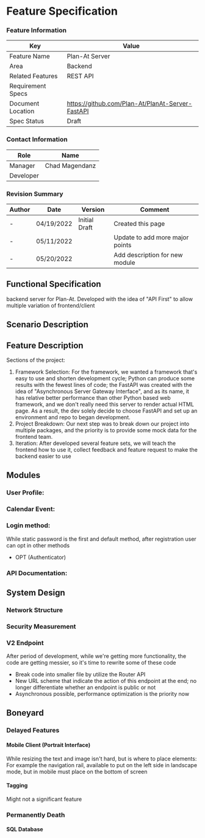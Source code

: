 # Feature Specification

### Feature Information
| Key               | Value                                            |
|-------------------|--------------------------------------------------|
| Feature Name      | Plan-At Server                                   |
| Area              | Backend                                          |
| Related Features  | REST API                                         |
| Requirement Specs ||
| Document Location | https://github.com/Plan-At/PlanAt-Server-FastAPI |
| Spec Status       | Draft                                            |

### Contact Information
| Role      | Name           |
|-----------|----------------|
| Manager   | Chad Magendanz |
| Developer ||

### Revision Summary
| Author | Date       | Version       | Comment                         |
|--------|------------|---------------|---------------------------------|
| -      | 04/19/2022 | Initial Draft | Created this page               |
| -      | 05/11/2022 |               | Update to add more major points |
| -      | 05/20/2022 |               | Add description for new module  |

## Functional Specification
backend server for Plan-At. Developed with the idea of "API First" to allow multiple variation of frontend/client

## Scenario Description


## Feature Description
Sections of the project:

1. Framework Selection:
    For the framework, we wanted a framework that's easy to use and shorten development cycle; 
    Python can produce some results with the fewest lines of code; 
    the FastAPI was created with the idea of "Asynchronous Server Gateway Interface", 
    and as its name, it has relative better performance than other Python based web framework, 
    and we don't really need this server to render actual HTML page. 
    As a result, the dev solely decide to choose FastAPI and set up an environment and repo to began development.
2. Project Breakdown: 
    Our next step was to break down our project into multiple packages, and the priority is to provide some mock data for the frontend team. 
3. Iteration:
    After developed several feature sets, we will teach the frontend how to use it, collect feedback and feature request to make the backend easier to use

## Modules
### User Profile:
### Calendar Event:
### Login method:
While static password is the first and default method, after registration user can opt in other methods
- OPT (Authenticator)
### API Documentation:


## System Design
### Network Structure
### Security Measurement
### V2 Endpoint
After period of development, while we're getting more functionality, the code are getting messier, so it's time to rewrite some of these code
- Break code into smaller file by utilize the Router API
- New URL scheme that indicate the action of this endpoint at the end; 
no longer differentiate whether an endpoint is public or not
- Asynchronous possible, performance optimization is the priority now

## Boneyard
### Delayed Features
#### Mobile Client (Portrait Interface)
While resizing the text and image isn't hard, but is where to place elements: 
For example the navigation rail, available to put on the left side in landscape mode, but in mobile must place on the bottom of screen
#### Tagging
Might not a significant feature

### Permanently Death
#### SQL Database


 
